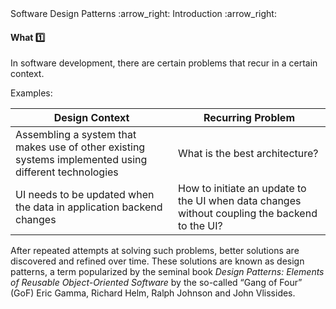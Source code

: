 <link rel="stylesheet" href="{{baseUrl}}/css/textbook.css">

<div class="website-content">

<div id="path">Software Design Patterns :arrow_right: Introduction :arrow_right:</div>

<div id="title">

#### What :one:

</div>

<div id="body">

In software development, there are certain problems that recur in a certain context.

<tip-box>

Examples:

| Design Context                                                                                        | Recurring Problem                                                                             |
| ----------------------------------------------------------------------------------------------------- | --------------------------------------------------------------------------------------------- |
| Assembling a system that makes use of other existing systems implemented using different technologies | What is the best architecture?                                                                |
| UI needs to be updated when the data in application backend changes                                   | How to initiate an update to the UI when data changes without coupling the backend to the UI? |

</tip-box>

After repeated attempts at solving such problems, better solutions are discovered and refined over time. These solutions are known as design patterns, a term popularized by the seminal book _Design Patterns: Elements of Reusable Object-Oriented Software_ by the so-called “Gang of Four” (GoF) Eric Gamma, Richard Helm, Ralph Johnson and John Vlissides.

<tip-box type="primary">
<include src="../../../common/definitions.md#def-software-design-pattern" />
</tip-box>

</div>

</div>
